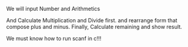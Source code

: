 We will input Number and Arithmetics

And Calculate Multiplication and Divide first.
and rearrange form that compose plus and minus.
Finally, Calculate remaining and show result.


We must know how to run scanf in c!!!
